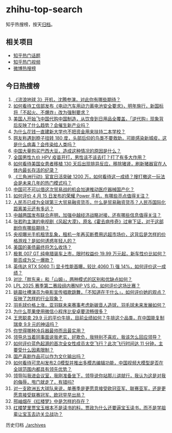 # zhihu-top-search

知乎热搜榜，按天[归档](./archives)。

## 相关项目

- [知乎热门话题](https://github.com/justjavac/zhihu-trending-hot-questions)
- [知乎热门视频](https://github.com/justjavac/zhihu-trending-hot-video)
- [微博热搜榜](https://github.com/justjavac/weibo-trending-hot-search)

## 今日热搜榜

<!-- BEGIN -->
<!-- 最后更新时间 Wed Apr 16 2025 01:33:57 GMT+0800 (China Standard Time) -->

1. [《流浪地球 3》开机，沈腾参演，对此你有哪些期待？](https://www.zhihu.com/search?q=https%3A%2F%2Fapi.zhihu.com%2Fquestions%2F1895427386939511932)
1. [如何看待工信部发布《电动汽车用动力蓄电池安全要求》，明年施行，新国标将「不起火、不爆炸」改为强制要求？](https://www.zhihu.com/search?q=https%3A%2F%2Fapi.zhihu.com%2Fquestions%2F1895427385853175301)
1. [美国人开始飞中国代购中国制造，从饮食到日用品全覆盖，「逆代购」现象背后反映了什么趋势？会催生新产业吗？](https://www.zhihu.com/search?q=https%3A%2F%2Fapi.zhihu.com%2Fquestions%2F1895118920396009677)
1. [为什么花钱一直建新大学也不把资金用来扶持二本学校？](https://www.zhihu.com/search?q=https%3A%2F%2Fapi.zhihu.com%2Fquestions%2F1894504120913723440)
1. [网友称遇到脖子扭转 180 度，头部后仰的鸟类不要救助，可能感染新城疫，这是什么病毒？会传染给人类吗？](https://www.zhihu.com/search?q=https%3A%2F%2Fapi.zhihu.com%2Fquestions%2F1894875510279989148)
1. [中国大量购买巴西大豆，造成这种情况的原因是什么？](https://www.zhihu.com/search?q=https%3A%2F%2Fapi.zhihu.com%2Fquestions%2F1894671850765804427)
1. [全国男性九价 HPV 疫苗开打，男性该不该去打？打了有多大作用？](https://www.zhihu.com/search?q=https%3A%2F%2Fapi.zhihu.com%2Fquestions%2F1895466694790574506)
1. [如何看待美国女患者移植 130 天后出现排异反应，移除猪肾，刷新猪器官在人体内最长存活的纪录？](https://www.zhihu.com/search?q=https%3A%2F%2Fapi.zhihu.com%2Fquestions%2F1894461532286472586)
1. [《三角洲行动》官宣日活突破 1200 万，如何看待这一成绩？搜打撤这一玩法会是未来几年的热门模式吗？](https://www.zhihu.com/search?q=https%3A%2F%2Fapi.zhihu.com%2Fquestions%2F1895127940590696221)
1. [中国可不可以借这次贸易战的机会加速推动医疗器械国产化？](https://www.zhihu.com/search?q=https%3A%2F%2Fapi.zhihu.com%2Fquestions%2F1893994181803889168)
1. [如何评价 4 月 15 日发布的荣耀 Power 手机，有哪些亮点值得关注？](https://www.zhihu.com/search?q=https%3A%2F%2Fapi.zhihu.com%2Fquestions%2F1895562013117237097)
1. [人民币已成为全球第三大贸易融资货币，什么是贸易融资货币？人民币国际化距离美元还有多远？](https://www.zhihu.com/search?q=https%3A%2F%2Fapi.zhihu.com%2Fquestions%2F1895421362576779040)
1. [中越两国发布联合声明，加强中越经济战略对接，还有哪些信息值得关注？](https://www.zhihu.com/search?q=https%3A%2F%2Fapi.zhihu.com%2Fquestions%2F1895592975603577615)
1. [张若昀主演的电视剧《风起大漠》，原名《霍去病传奇》过审下证，对于这部剧你有哪些期待？](https://www.zhihu.com/search?q=https%3A%2F%2Fapi.zhihu.com%2Fquestions%2F1895194822819684361)
1. [央视曝光手机租赁乱象，租机一年再买断费用远超市场价，这背后是怎样的价格游戏？是如何诱惑年轻人的？](https://www.zhihu.com/search?q=https%3A%2F%2Fapi.zhihu.com%2Fquestions%2F1895441115974427868)
1. [美国的美债最终将怎么收场？](https://www.zhihu.com/search?q=https%3A%2F%2Fapi.zhihu.com%2Fquestions%2F659338147)
1. [极氪 007 GT 纯电猎装车上市，限时权益价 19.99 万元起，新车性价比如何？能否成为又一爆款？](https://www.zhihu.com/search?q=https%3A%2F%2Fapi.zhihu.com%2Fquestions%2F9037826740)
1. [英伟达 RTX 5060 Ti 显卡性能首曝，较比 4060 Ti 强 14%，如何评价这一成绩？](https://www.zhihu.com/search?q=https%3A%2F%2Fapi.zhihu.com%2Fquestions%2F1894031290241615269)
1. [对比「胖东来」和「山姆」，两种模式的区别和优缺点如何？](https://www.zhihu.com/search?q=https%3A%2F%2Fapi.zhihu.com%2Fquestions%2F1895430350932505139)
1. [LPL 2025 赛季第二赛段组内赛NIP VS iG，如何评价这场比赛？](https://www.zhihu.com/search?q=https%3A%2F%2Fapi.zhihu.com%2Fquestions%2F1895546026439459882)
1. [姚晨吐槽演员为电影宣传唱歌跳舞，「不知道在干什么」，如何评价她的观点？反映了怎样的行业现象？](https://www.zhihu.com/search?q=https%3A%2F%2Fapi.zhihu.com%2Fquestions%2F1895102569887523437)
1. [羽毛球价格上涨，亚羽联未来赛事考虑新碳音人造球，羽毛球未来发展如何？](https://www.zhihu.com/search?q=https%3A%2F%2Fapi.zhihu.com%2Fquestions%2F1893413247803192557)
1. [为什么苹果使用微信小程序比安卓要流畅很多？](https://www.zhihu.com/search?q=https%3A%2F%2Fapi.zhihu.com%2Fquestions%2F11128380308)
1. [王思聪卖 29.9 元的平价牛排，目前业绩如何？牛排这个品类，在中国能复制瑞幸 9.9 元的神话吗？](https://www.zhihu.com/search?q=https%3A%2F%2Fapi.zhihu.com%2Fquestions%2F1894437224612881372)
1. [你觉得哪种冷兵器最帅而且最实用？](https://www.zhihu.com/search?q=https%3A%2F%2Fapi.zhihu.com%2Fquestions%2F9472077522)
1. [领导总当着同事面说我老实，好欺负，我特别不喜欢，我该怎么回应领导？](https://www.zhihu.com/search?q=https%3A%2F%2Fapi.zhihu.com%2Fquestions%2F1894717817875588295)
1. [如何评价蓝色起源的首次全女性成员太空飞行？此次飞行时间达 11 分钟，主要受什么因素限制？](https://www.zhihu.com/search?q=https%3A%2F%2Fapi.zhihu.com%2Fquestions%2F1895344548907044882)
1. [国产喜剧作品可以作为文化输出吗？](https://www.zhihu.com/search?q=https%3A%2F%2Fapi.zhihu.com%2Fquestions%2F1892903924136129701)
1. [如何看待可灵AI发布2.0模型并推出多模态编辑功能，中国视频大模型是否在全球范围内都具有领先优势？](https://www.zhihu.com/search?q=https%3A%2F%2Fapi.zhihu.com%2Fquestions%2F1895510125151761565)
1. [领导叫我进会议室，我刚准备坐下，领导说你站那儿讲就行，我认为这是对我的侮辱，甩门就走了，有错吗?](https://www.zhihu.com/search?q=https%3A%2F%2Fapi.zhihu.com%2Fquestions%2F1895028989132785588)
1. [对一支欧洲五大球队来说，单赛季是更愿意接受欧冠亚军、联赛亚军，还是更愿意接受联赛冠军、欧冠早早出局？](https://www.zhihu.com/search?q=https%3A%2F%2Fapi.zhihu.com%2Fquestions%2F1893957098406118295)
1. [邢岫烟在《红楼梦》中是怎样的存在？](https://www.zhihu.com/search?q=https%3A%2F%2Fapi.zhihu.com%2Fquestions%2F30807874)
1. [红楼梦里贾宝玉根本不是读书的料，贾政为什么还要逼宝玉读书，而不是学祖辈让宝玉去边关立战功？](https://www.zhihu.com/search?q=https%3A%2F%2Fapi.zhihu.com%2Fquestions%2F1893244456087552714)

<!-- END -->

历史归档 [./archives](./archives)
